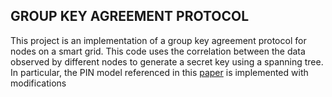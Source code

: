## GROUP KEY AGREEMENT PROTOCOL ##
This project is an implementation of a group key agreement protocol for nodes on a smart grid.
This code uses the correlation between the data observed by different nodes to generate a secret key using a spanning tree.
In particular, the PIN model referenced in this [paper](https://ece.iisc.ac.in/~htyagi/papers/tksv12.pdf) is implemented with modifications
